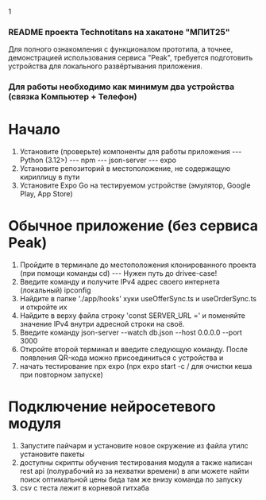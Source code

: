 1
### README проекта Technotitans на хакатоне "МПИТ25"

Для полного ознакомления с функционалом прототипа, а точнее, демонстрацией использования сервиса "Peak",
требуется подготовить устройства для локального развёртывания приложения.

### Для работы необходимо как минимум два устройства (связка Компьютер + Телефон)


# Начало
1) Установите (проверьте) компоненты для работы приложения
--- Python (3.12>)
--- npm 
--- json-server
--- expo
2) Установите репозиторий в местоположение, не содержащую кириллицу в пути
3) Установите Expo Go на тестируемом устройстве (эмулятор, Google Play, App Store)

# Обычное приложение (без сервиса Peak)
1) Пройдите в терминале до местоположения клонированного проекта (при помощи команды cd) --- Нужен путь до drivee-case!
2) Введите команду и получите IPv4 адрес своего интернета (локальный)
ipconfig
3) Найдите в папке './app/hooks' хуки useOfferSync.ts и useOrderSync.ts и откройте их
4) Найдите в верху файла строку 'const SERVER_URL =' и поменяйте значение IPv4 внутри адресной строки на своё.
5) Введите команду
json-server --watch db.json --host 0.0.0.0 --port 3000
6) Откройте второй терминал и введите следующую команду. После появления QR-кода можно присоединиться с устройства и 
6) начать тестирование
npx expo
(npx expo start -c    /     для очистки кеша при повторном запуске)

# Подключение нейросетевого модуля
1) Запустите пайчарм и установите новое окружение из файла утилс установите пакеты 
2) доступны скрипты обучения тестирования модуля а также написан rest api (полурабочий из за нехватки времени)
в апи можете найти поиск оптимальной цены бида  там же внизу команда по запуску
3) csv с теста лежит в корневой гитхаба